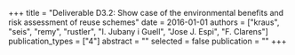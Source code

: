 +++
title = "Deliverable D3.2: Show case of the environmental benefits and risk assessment of reuse schemes"
date = 2016-01-01
authors = ["kraus", "seis", "remy", "rustler", "I. Jubany i Guell", "Jose J. Espi", "F. Clarens"]
publication_types = ["4"]
abstract = ""
selected = false
publication = ""
+++

